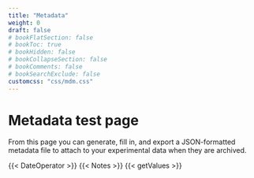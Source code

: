 ```yaml
---
title: "Metadata"
weight: 0
draft: false
# bookFlatSection: false
# bookToc: true
# bookHidden: false
# bookCollapseSection: false
# bookComments: false
# bookSearchExclude: false
customcss: "css/mdm.css"
---
```


# Metadata test page
From this page you can generate, fill in, and export a JSON-formatted metadata file to attach to your experimental data when they are archived.

{{< DateOperator >}}
{{< Notes >}}
{{< getValues >}}
